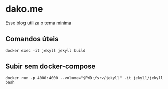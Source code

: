 # dako.me

Esse blog utiliza o tema [minima](https://github.com/jekyll/minima/blob/master/README.md)

## Comandos úteis

    docker exec -it jekyll jekyll build

## Subir sem docker-compose

    docker run -p 4000:4000 --volume="$PWD:/srv/jekyll" -it jekyll/jekyll bash
